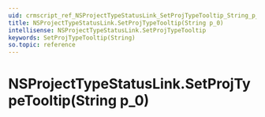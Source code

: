 ```yaml
---
uid: crmscript_ref_NSProjectTypeStatusLink_SetProjTypeTooltip_String_p_0
title: NSProjectTypeStatusLink.SetProjTypeTooltip(String p_0)
intellisense: NSProjectTypeStatusLink.SetProjTypeTooltip
keywords: SetProjTypeTooltip(String)
so.topic: reference
---
```


# NSProjectTypeStatusLink.SetProjTypeTooltip(String p_0)

